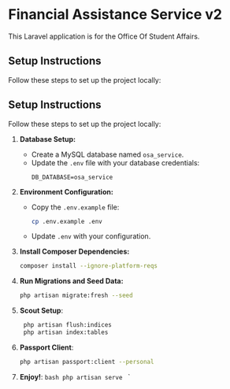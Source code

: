 # Financial Assistance Service v2

This Laravel application is for the Office Of Student Affairs.

## Setup Instructions

Follow these steps to set up the project locally:

## Setup Instructions

Follow these steps to set up the project locally:

1. **Database Setup:**

    - Create a MySQL database named `osa_service`.
    - Update the `.env` file with your database credentials:
        ```
        DB_DATABASE=osa_service
        ```

2. **Environment Configuration:**

    - Copy the `.env.example` file:
        ```bash
        cp .env.example .env
        ```
    - Update `.env` with your configuration.

3. **Install Composer Dependencies:**

    ```bash
    composer install --ignore-platform-reqs

    ```

4. **Run Migrations and Seed Data:**

    ```bash
    php artisan migrate:fresh --seed

    ```

5. **Scout Setup**:

    ```bash
     php artisan flush:indices
     php artisan index:tables

    ```

6. **Passport Client**:

    ```bash
    php artisan passport:client --personal

    ```

7. **Enjoy!**:
   `bash
    php artisan serve
    `
   `
